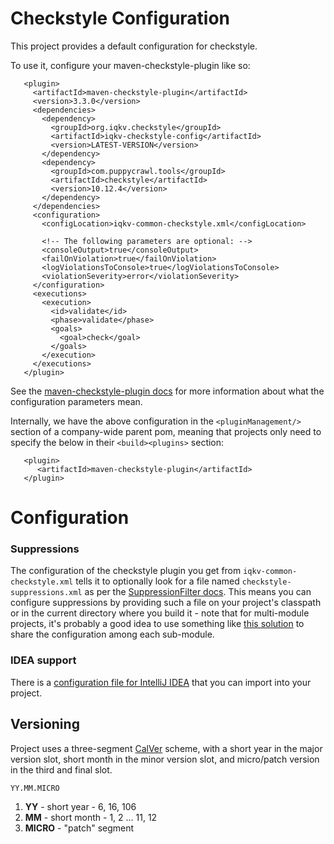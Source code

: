 Checkstyle Configuration
================================

This project provides a default configuration for checkstyle.

To use it, configure your maven-checkstyle-plugin like so:

```
   <plugin>
     <artifactId>maven-checkstyle-plugin</artifactId>
     <version>3.3.0</version>
     <dependencies>
       <dependency>
         <groupId>org.iqkv.checkstyle</groupId>
         <artifactId>iqkv-checkstyle-config</artifactId>
         <version>LATEST-VERSION</version>
       </dependency>
       <dependency>
         <groupId>com.puppycrawl.tools</groupId>
         <artifactId>checkstyle</artifactId>
         <version>10.12.4</version>
       </dependency>
     </dependencies>
     <configuration>
       <configLocation>iqkv-common-checkstyle.xml</configLocation>
       
       <!-- The following parameters are optional: -->
       <consoleOutput>true</consoleOutput>
       <failOnViolation>true</failOnViolation>
       <logViolationsToConsole>true</logViolationsToConsole>
       <violationSeverity>error</violationSeverity>
     </configuration>
     <executions>
       <execution>
         <id>validate</id>
         <phase>validate</phase>
         <goals>
           <goal>check</goal>
         </goals>
       </execution>
     </executions>
   </plugin>
```

See the [maven-checkstyle-plugin docs](https://maven.apache.org/plugins/maven-checkstyle-plugin/check-mojo.html)
for more information about what the configuration parameters mean.

Internally, we have the above configuration in the `<pluginManagement/>` section of a company-wide parent pom, meaning
that projects only need to specify the below in their
`<build><plugins>` section:

```
   <plugin>
      <artifactId>maven-checkstyle-plugin</artifactId>
   </plugin>
```

# Configuration

### Suppressions

The configuration of the checkstyle plugin you get from `iqkv-common-checkstyle.xml` tells it to optionally look for a file
named `checkstyle-suppressions.xml` as per the
[SuppressionFilter docs](http://checkstyle.sourceforge.net/config_filters.html#SuppressionFilter). This means you can
configure suppressions by providing such a file on your project's classpath or in the current directory where you build
it - note that for multi-module projects, it's probably a good idea to use something
like [this solution](http://stackoverflow.com/a/19690484/1659929) to share the configuration among each sub-module.

### IDEA support

There is a [configuration file for IntelliJ IDEA](src/main/idea/svc-common-checkstyle-idea.xml) that you can import into your
project.

## Versioning

Project uses a three-segment [CalVer](https://calver.org/) scheme, with a short year in the major version slot, short month in the minor version slot, and micro/patch version in the third
and final slot.

```
YY.MM.MICRO
```

1. **YY** - short year - 6, 16, 106
1. **MM** - short month - 1, 2 ... 11, 12
1. **MICRO** -  "patch" segment
